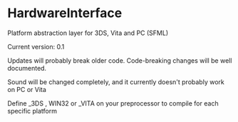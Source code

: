 # HardwareInterface
Platform abstraction layer for 3DS, Vita and PC (SFML)

Current version: 0.1

Updates will probably break older code. Code-breaking changes will be well documented.

Sound will be changed completely, and it currently doesn't probably work on PC or Vita

Define _3DS , WIN32 or _VITA on your preprocessor to compile for each specific platform

